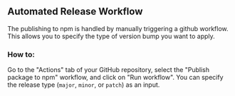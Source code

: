 ## Automated Release Workflow
The publishing to npm is handled by manually triggering a github workflow.
This allows you to specify the type of version bump you want to apply.

### How to:
Go to the "Actions" tab of your GitHub repository, select the "Publish package to npm" workflow, and click on "Run workflow". You can specify the release type (`major`, `minor`, or `patch`) as an input.